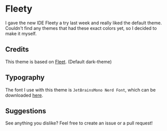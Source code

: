 # Fleety

I gave the new IDE Fleety a try last week and really liked the default theme. Couldn't find any themes that had these exact colors yet, so I decided to make it myself.

## Credits

This theme is based on [Fleet](https://www.jetbrains.com/fleet/). (Default dark-theme)

## Typography

The font I use with this theme is `JetBrainsMono Nerd Font`, which can be downloaded [here](https://github.com/ryanoasis/nerd-fonts/releases).

## Suggestions

See anything you dislike? Feel free to create an issue or a pull request!
